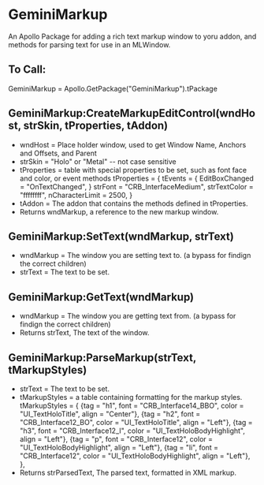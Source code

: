 GeminiMarkup
============

An Apollo Package for adding a rich text markup window to yoru addon, and methods for parsing text for use in an MLWindow.



## To Call: ##
GeminiMarkup = Apollo.GetPackage("GeminiMarkup").tPackage


## GeminiMarkup:CreateMarkupEditControl(wndHost, strSkin, tProperties, tAddon) ##
- wndHost = Place holder window, used to get Window Name, Anchors and Offsets, and Parent
- strSkin = "Holo" or "Metal" -- not case sensitive
- tProperties = table with special properties to be set, such as font face and color, or event methods
  tProperties = {
    tEvents = {
      EditBoxChanged = "OnTextChanged",
    }
    strFont = "CRB_InterfaceMedium",
    strTextColor = "ffffffff",
    nCharacterLimit = 2500,
    }
- tAddon = The addon that contains the methods defined in tProperties.
- Returns wndMarkup, a reference to the new markup window.

## GeminiMarkup:SetText(wndMarkup, strText) ##
- wndMarkup = The window you are setting text to. (a bypass for findign the correct children)
- strText = The text to be set.

## GeminiMarkup:GetText(wndMarkup) ##
- wndMarkup = The window you are getting text from. (a bypass for findign the correct children)
- Returns strText, The text of the window.

## GeminiMarkup:ParseMarkup(strText, tMarkupStyles) ##
- strText = The text to be set.
- tMarkupStyles = a table containing formatting for the markup styles.
  tMarkupStyles = {
    {tag = "h1", font = "CRB_Interface14_BBO", color = "UI_TextHoloTitle", align = "Center"},
    {tag = "h2", font = "CRB_Interface12_BO", color = "UI_TextHoloTitle", align = "Left"},
    {tag = "h3", font = "CRB_Interface12_I", color = "UI_TextHoloBodyHighlight", align = "Left"},
    {tag = "p", font = "CRB_Interface12", color = "UI_TextHoloBodyHighlight", align = "Left"},
    {tag = "li", font = "CRB_Interface12", color = "UI_TextHoloBodyHighlight", align = "Left"},
  },
- Returns strParsedText, The parsed text, formatted in XML markup.
